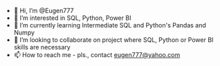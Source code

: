 - 👋 Hi, I’m @Eugen777
- 👀 I’m interested in SQL, Python, Power BI
- 🌱 I’m currently learning Intermediate SQL and Python's Pandas and Numpy
- 💞️ I’m looking to collaborate on project where SQL, Python or Power BI skills are necessary
- 📫 How to reach me - pls., contact eugen777@yahoo.com

<!---
Eugen777/Eugen777 is a ✨ special ✨ repository because its `README.md` (this file) appears on your GitHub profile.
You can click the Preview link to take a look at your changes.
--->
